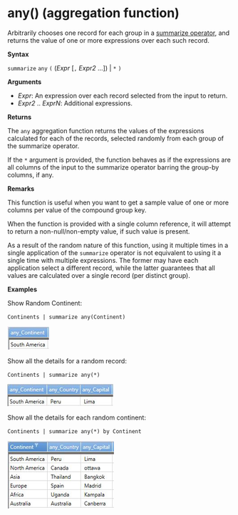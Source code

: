 # any() (aggregation function)

Arbitrarily chooses one record for each group in a [summarize operator](summarizeoperator.md),
and returns the value of one or more expressions over each such record.

**Syntax**

`summarize` `any` `(` (*Expr* [`,` *Expr2* ...]) | `*` `)`

**Arguments**

* *Expr*: An expression over each record selected from the input to return.
* *Expr2* .. *ExprN*: Additional expressions.

**Returns**

The `any` aggregation function returns the values of the expressions calculated
for each of the records, selected randomly from each group of the summarize operator.

If the `*` argument is provided, the function behaves as if the expressions are all columns
of the input to the summarize operator barring the group-by columns, if any.

**Remarks**

This function is useful when you want to get a sample value of one or more columns
per value of the compound group key.

When the function is provided with a single column reference, it will attempt to
return a non-null/non-empty value, if such value is present.

As a result of the random nature of this function, using it multiple times in
a single application of the `summarize` operator is not equivalent to using
it a single time with multiple expressions. The former may have each application
select a different record, while the latter guarantees that all values are calculated
over a single record (per distinct group).

**Examples**

Show Random Continent:

```
Continents | summarize any(Continent)
```

![alt text](./images/aggregations/any1.png "any1")

Show all the details for a random record:

```
Continents | summarize any(*)
```

![alt text](./images/aggregations/any2.png "any2")

Show all the details for each random continent:

```
Continents | summarize any(*) by Continent
```

![alt text](./images/aggregations/any3.png "any3")
